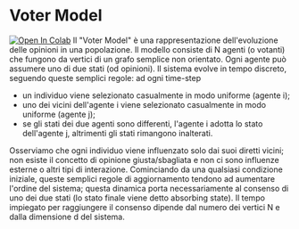 # Voter Model
[![Open In Colab](https://colab.research.google.com/assets/colab-badge.svg)]([https://colab.research.google.com/drive/1OpTPdcH5-PCjhSqUGeELUP9jKdu685O7?usp=sharing](https://colab.research.google.com/drive/1-BustwkvqMEnTcp1ZHpFxZBG_-4lEcqT?usp=sharing))
Il "Voter Model" è una rappresentazione dell'evoluzione delle opinioni in una popolazione. Il modello consiste di N agenti (o votanti) che fungono da vertici di un grafo semplice non orientato. Ogni agente può assumere uno di due stati (od opinioni). Il sistema evolve in tempo discreto, seguendo queste semplici regole: ad ogni time-step

* un individuo viene selezionato casualmente in modo uniforme (agente i);
* uno dei vicini dell'agente i viene selezionato casualmente in modo uniforme (agente j);
* se gli stati dei due agenti sono differenti, l'agente i adotta lo stato dell'agente j, altrimenti gli stati rimangono inalterati.

Osserviamo che ogni individuo viene influenzato solo dai suoi diretti vicini; non esiste il concetto di opinione giusta/sbagliata e non ci sono influenze esterne o altri tipi di interazione.
Cominciando da una qualsiasi condizione iniziale, queste semplici regole di aggiornamento tendono ad aumentare l'ordine del sistema; questa dinamica porta necessariamente al consenso di uno dei due stati (lo stato finale viene detto absorbing state). Il tempo impiegato per raggiungere il consenso dipende dal numero dei vertici N e dalla dimensione d del sistema.
